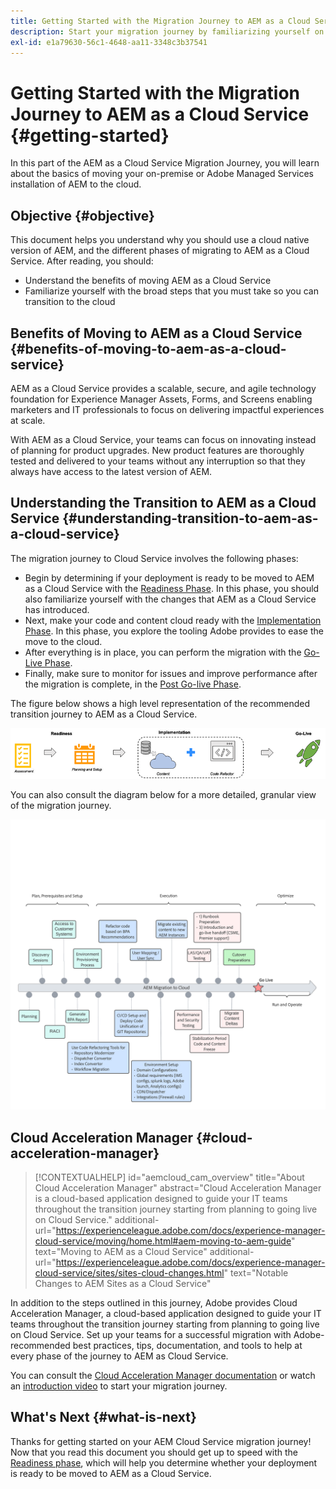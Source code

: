 ```yaml
---
title: Getting Started with the Migration Journey to AEM as a Cloud Service
description: Start your migration journey by familiarizing yourself on the basics of moving to AEM as a Cloud Service
exl-id: e1a79630-56c1-4648-aa11-3348c3b37541
---
```

# Getting Started with the Migration Journey to AEM as a Cloud Service {#getting-started}

In this part of the AEM as a Cloud Service Migration Journey, you will learn about the basics of moving your on-premise or Adobe Managed Services installation of AEM to the cloud.

## Objective {#objective}

This document helps you understand why you should use a cloud native version of AEM, and the different phases of migrating to AEM as a Cloud Service. After reading, you should:

* Understand the benefits of moving AEM as a Cloud Service
* Familiarize yourself with the broad steps that you must take so you can transition to the cloud

## Benefits of Moving to AEM as a Cloud Service {#benefits-of-moving-to-aem-as-a-cloud-service}

AEM as a Cloud Service provides a scalable, secure, and agile technology foundation for Experience Manager Assets, Forms, and Screens enabling marketers and IT professionals to focus on delivering impactful experiences at scale.

With AEM as a Cloud Service, your teams can focus on innovating instead of planning for product upgrades. New product features are thoroughly tested and delivered to your teams without any interruption so that they always have access to the latest version of AEM.

## Understanding the Transition to AEM as a Cloud Service {#understanding-transition-to-aem-as-a-cloud-service}

The migration journey to Cloud Service involves the following phases:

* Begin by determining if your deployment is ready to be moved to AEM as a Cloud Service with the [Readiness Phase](/help/journey-migration/readiness.md). In this phase, you should also familiarize yourself with the changes that AEM as a Cloud Service has introduced.
* Next, make your code and content cloud ready with the [Implementation Phase](/help/journey-migration/implementation.md). In this phase, you explore the tooling Adobe provides to ease the move to the cloud.
* After everything is in place, you can perform the migration with the [Go-Live Phase](/help/journey-migration/go-live.md).
* Finally, make sure to monitor for issues and improve performance after the migration is complete, in the [Post Go-live Phase](/help/journey-migration/post-go-live.md).

The figure below shows a high level representation of the recommended transition journey to AEM as a Cloud Service.

![image](/help/journey-migration/assets/move-aemcloud-process.png)

You can also consult the diagram below for a more detailed, granular view of the migration journey.

![image](/help/journey-migration/assets/migration-process.png)

## Cloud Acceleration Manager {#cloud-acceleration-manager}

>[!CONTEXTUALHELP]
>id="aemcloud_cam_overview"
>title="About Cloud Acceleration Manager"
>abstract="Cloud Acceleration Manager is a cloud-based application designed to guide your IT teams throughout the transition journey starting from planning to going live on Cloud Service."
>additional-url="https://experienceleague.adobe.com/docs/experience-manager-cloud-service/moving/home.html#aem-moving-to-aem-guide" text="Moving to AEM as a Cloud Service"
>additional-url="https://experienceleague.adobe.com/docs/experience-manager-cloud-service/sites/sites-cloud-changes.html" text="Notable Changes to AEM Sites as a Cloud Service"

In addition to the steps outlined in this journey, Adobe provides Cloud Acceleration Manager, a cloud-based application designed to guide your IT teams throughout the transition journey starting from planning to going live on Cloud Service. Set up your teams for a successful migration with Adobe-recommended best practices, tips, documentation, and tools to help at every phase of the journey to AEM as Cloud Service.

You can consult the [Cloud Acceleration Manager documentation](/help/journey-migration/cloud-acceleration-manager/using-cam/getting-started-cam.md) or watch an [introduction video](https://experienceleague.adobe.com/?launch=ExperienceManager-A-1-2021.1.migration&recommended=ExperienceManager-A-1-2021.1.migration&lang=en#dashboard/learning) to start your migration journey. 

## What's Next {#what-is-next}

Thanks for getting started on your AEM Cloud Service migration journey! Now that you read this document you should get up to speed with the [Readiness phase](/help/journey-migration/readiness.md), which will help you determine whether your deployment is ready to be moved to AEM as a Cloud Service.
